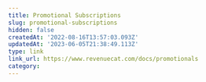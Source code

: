 ```yaml
---
title: Promotional Subscriptions
slug: promotional-subscriptions
hidden: false
createdAt: '2022-08-16T13:57:03.093Z'
updatedAt: '2023-06-05T21:38:49.113Z'
type: link
link_url: https://www.revenuecat.com/docs/promotionals
category: 
---
```

